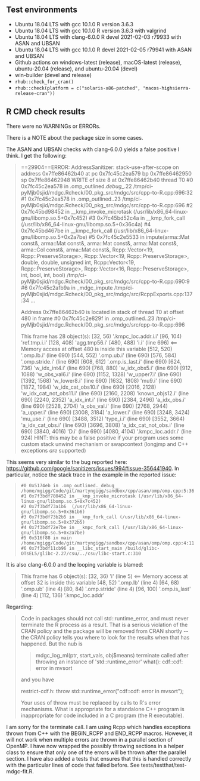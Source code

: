 ## Test environments
* Ubuntu 18.04 LTS with gcc 10.1.0
  R version 3.6.3
* Ubuntu 18.04 LTS with gcc 10.1.0
  R version 3.6.3 with valgrind
* Ubuntu 18.04 LTS with clang-6.0.0
  R devel 2021-02-03 r79933 with ASAN and UBSAN
* Ubuntu 18.04 LTS with gcc 10.1.0
  R devel 2021-02-05 r79941 with ASAN and UBSAN
* Github actions on windows-latest (release), macOS-latest (release), 
  ubuntu-20.04 (release), and ubuntu-20.04 (devel)
* win-builder (devel and release)
* `rhub::check_for_cran()`
* `rhub::check(platform = c("solaris-x86-patched", "macos-highsierra-release-cran"))`

## R CMD check results
There were no WARNINGs or ERRORs.

There is a NOTE about the package size in some cases.

The ASAN and UBSAN checks with clang-6.0.0 yields a false positive I think. 
I get the following:

> ==29904==ERROR: AddressSanitizer: stack-use-after-scope on address 0x7ffe86462b40 at pc 0x7fc45c2ea579 bp 0x7ffe86462950 sp 0x7ffe86462948
> WRITE of size 8 at 0x7ffe86462b40 thread T0
>     #0 0x7fc45c2ea578 in .omp_outlined._debug__.22 /tmp/ci-pyMjb0sjid/mdgc.Rcheck/00_pkg_src/mdgc/src/cpp-to-R.cpp:696:32
>     #1 0x7fc45c2ea578 in .omp_outlined..23 /tmp/ci-pyMjb0sjid/mdgc.Rcheck/00_pkg_src/mdgc/src/cpp-to-R.cpp:696
>     #2 0x7fc45bd98452 in __kmp_invoke_microtask (/usr/lib/x86_64-linux-gnu/libomp.so.5+0x7c452)
>     #3 0x7fc45bd52c4a in __kmp_fork_call (/usr/lib/x86_64-linux-gnu/libomp.so.5+0x36c4a)
>     #4 0x7fc45bd467be in __kmpc_fork_call (/usr/lib/x86_64-linux-gnu/libomp.so.5+0x2a7be)
>     #5 0x7fc45c2e5533 in impute(arma::Mat<double> const&, arma::Mat<double> const&, arma::Mat<int> const&, arma::Mat<double> const&, arma::Col<double> const&, arma::Mat<double> const&, Rcpp::Vector<19, Rcpp::PreserveStorage>, Rcpp::Vector<19, Rcpp::PreserveStorage>, double, double, unsigned int, Rcpp::Vector<19, Rcpp::PreserveStorage>, Rcpp::Vector<16, Rcpp::PreserveStorage>, int, bool, int, bool) /tmp/ci-pyMjb0sjid/mdgc.Rcheck/00_pkg_src/mdgc/src/cpp-to-R.cpp:690:9
>     #6 0x7fc45c2afb9a in _mdgc_impute /tmp/ci-pyMjb0sjid/mdgc.Rcheck/00_pkg_src/mdgc/src/RcppExports.cpp:137:34
>     ...
> 
> Address 0x7ffe86462b40 is located in stack of thread T0 at offset 480 in frame
>     #0 0x7fc45c2e829f in .omp_outlined..23 /tmp/ci-pyMjb0sjid/mdgc.Rcheck/00_pkg_src/mdgc/src/cpp-to-R.cpp:696
> 
>   This frame has 28 object(s):
>     [32, 56) '.kmpc_loc.addr.i.i'
>     [96, 104) 'ref.tmp.i.i'
>     [128, 408) 'agg.tmp56.i'
>     [480, 488) 'i.i' (line 696) <== Memory access at offset 480 is inside this variable
>     [512, 520) '.omp.lb.i' (line 690)
>     [544, 552) '.omp.ub.i' (line 690)
>     [576, 584) '.omp.stride.i' (line 690)
>     [608, 612) '.omp.is_last.i' (line 690)
>     [624, 736) 'w_idx_int4.i' (line 690)
>     [768, 880) 'w_idx_obs5.i' (line 690)
>     [912, 1088) 'w_obs_val6.i' (line 690)
>     [1152, 1328) 'w_upper7.i' (line 690)
>     [1392, 1568) 'w_lower8.i' (line 690)
>     [1632, 1808) 'mu9.i' (line 690)
>     [1872, 1984) 'w_idx_cat_obs10.i' (line 690)
>     [2016, 2128) 'w_idx_cat_not_obs11.i' (line 690)
>     [2160, 2208) 'known_objs12.i' (line 690)
>     [2240, 2352) 'a_idx_int.i' (line 690)
>     [2384, 2496) 'a_idx_obs.i' (line 690)
>     [2528, 2704) 'a_obs_val.i' (line 690)
>     [2768, 2944) 'a_upper.i' (line 690)
>     [3008, 3184) 'a_lower.i' (line 690)
>     [3248, 3424) 'mu_use.i' (line 690)
>     [3488, 3512) 'type_i.i' (line 690)
>     [3552, 3664) 'a_idx_cat_obs.i' (line 690)
>     [3696, 3808) 'a_idx_cat_not_obs.i' (line 690)
>     [3840, 4016) 'D.i' (line 690)
>     [4080, 4104) '.kmpc_loc.addr.i' (line 924)
> HINT: this may be a false positive if your program uses some custom stack unwind mechanism or swapcontext
>       (longjmp and C++ exceptions *are* supported)

This seems very similar to the bug reported here: https://github.com/google/sanitizers/issues/994#issue-356441940.
In particular, notice the stack trace in the example in the reported issue:

>     #0 0x5174eb in .omp_outlined._debug__ /home/mgigg/Code/git/martyngigg/sandbox/cpp/asan/omp/omp.cpp:5:36
>     #1 0x7f3bdf780452 in __kmp_invoke_microtask (/usr/lib/x86_64-linux-gnu/libomp.so.5+0x7c452)
>     #2 0x7f3bdf73a1b6  (/usr/lib/x86_64-linux-gnu/libomp.so.5+0x361b6)
>     #3 0x7f3bdf73b2b5 in __kmp_fork_call (/usr/lib/x86_64-linux-gnu/libomp.so.5+0x372b5)
>     #4 0x7f3bdf72e7be in __kmpc_fork_call (/usr/lib/x86_64-linux-gnu/libomp.so.5+0x2a7be)
>     #5 0x516f88 in main /home/mgigg/Code/git/martyngigg/sandbox/cpp/asan/omp/omp.cpp:4:11
>     #6 0x7f3bdf11cb96 in __libc_start_main /build/glibc-OTsEL5/glibc-2.27/csu/../csu/libc-start.c:310

It is also clang-6.0.0 and the looping variable is blamed: 

>  This frame has 6 object(s):
>     [32, 36) 'i' (line 5) <== Memory access at offset 32 is inside this variable
>     [48, 52) '.omp.lb' (line 4)
>     [64, 68) '.omp.ub' (line 4)
>     [80, 84) '.omp.stride' (line 4)
>     [96, 100) '.omp.is_last' (line 4)
>     [112, 136) '.kmpc_loc.addr'

Regarding:

> Code in packages should not call std::runtime_error, and must never
> terminate the R process as a result.  That is a serious violation of the
> CRAN policy and the package will be removed from CRAN shortly -- the
> CRAN policy tells you where to look for the results when that has
> happened.  But the nub is
> 
>  > mdgc_log_ml(ptr, start_vals, obj$means)
> terminate called after throwing an instance of 'std::runtime_error'
>    what():  cdf::cdf: error in mvsort
> 
> and you have
> 
> restrict-cdf.h:        throw std::runtime_error("cdf::cdf: error in
> mvsort");
> 
> Your uses of throw must be replaced by calls to R's error mechanisms.
> What is appropriate for a standalone C++ program is inappropriate for
> code included in a C program (the R executable).

I am sorry for the terminate call. I am using Rcpp which handles exceptions
thrown from C++ with the BEGIN_RCPP and END_RCPP macros. However, it will not
work when multiple errors are thrown in a parallel section of OpenMP. I have 
now wrapped the possibly throwing sections in a helper class to ensure that 
only one of the errors will be thrown after the parallel section. I have also 
added a tests that ensures that this is handled correctly with the 
particular lines of code that failed before. See tests/testthat/test-mdgc-fit.R.

